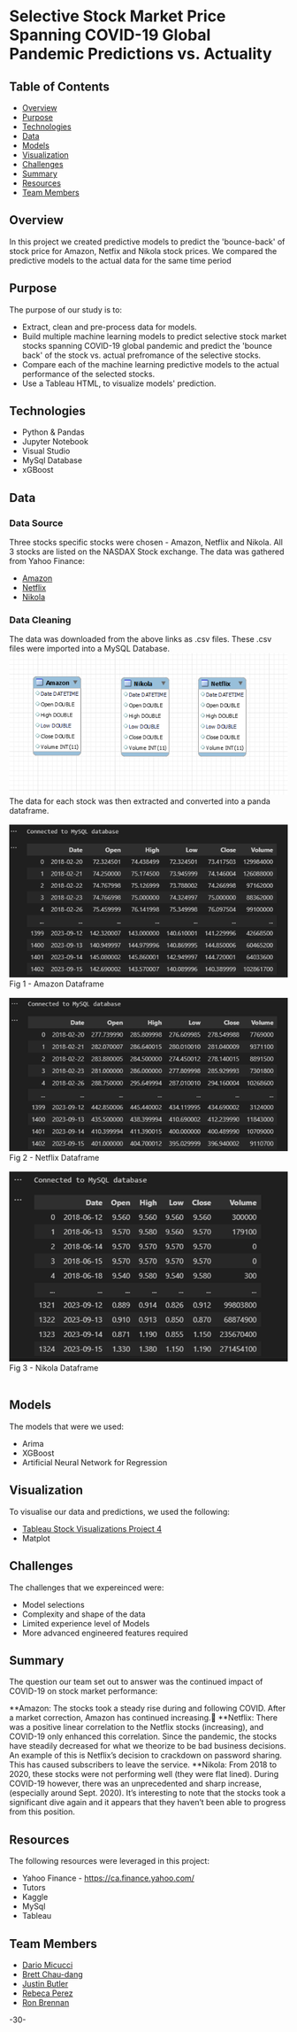 # Selective Stock Market Price Spanning COVID-19 Global Pandemic Predictions vs. Actuality 

## Table of Contents 
* [Overview](#overview)
* [Purpose](#purpose)
* [Technologies](#technologies)
* [Data](#data)
* [Models](#models)
* [Visualization](#visualization) 
* [Challenges](#challenges)
* [Summary](#summary)
* [Resources](#resources)
* [Team Members](#team-members)

## Overview 
In this project we created predictive models to predict the 'bounce-back' of stock price for Amazon, Netfix and Nikola stock prices.  We compared the predictive models to the actual data for the same time period  

## Purpose
The purpose of our study is to:
* Extract, clean and pre-process data for models. 
* Build multiple machine learning models to predict selective stock market stocks spanning COVID-19 global pandemic and predict the 'bounce back' of the stock vs. actual prefromance of the selective stocks. 
* Compare each of the machine learning predictive models to the actual performance of the selected stocks. 
* Use a Tableau HTML, to visualize models' prediction.

## Technologies 
* Python & Pandas
* Jupyter Notebook 
* Visual Studio
* MySql Database 
* xGBoost 

## Data
### Data Source

Three stocks specific stocks were chosen - Amazon, Netflix and Nikola.  All 3 stocks are listed on the NASDAX Stock exchange.  The data was gathered from Yahoo Finance:

* [Amazon](https://ca.finance.yahoo.com/quote/AMZN?p=AMZN&.tsrc=fin-srch)
* [Netflix](https://ca.finance.yahoo.com/quote/NFLX?p=NFLX&.tsrc=fin-srch)
* [Nikola](https://ca.finance.yahoo.com/quote/NKLA?p=NKLA&.tsrc=fin-srch)

### Data Cleaning 
The data was downloaded from the above links as .csv files.  These .csv files were imported into a MySQL Database. 
![](images/MySQL_ERD.PNG)
</br>
The data for each stock was then extracted and converted into a panda dataframe.
</br>
</br>
![](images/Amazon_df.png)
</br>
Fig 1 - Amazon Dataframe
</br>
</br>
![](images/Netflix_df.png)
</br>
Fig 2 - Netflix Dataframe
</br>
</br>
![](images/Nikola_df.png)
</br>
Fig 3 - Nikola Dataframe
</br>
</br>

## Models 
The models that were we used:
* Arima
* XGBoost
* Artificial Neural Network for Regression

## Visualization
To visualise our data and predictions, we used the following:

* [Tableau Stock Visualizations Project 4](https://public.tableau.com/app/profile/dario.micucci/viz/StockVisualizationsProject4/VolumeDashboard?publish=yes)
* Matplot


## Challenges
The challenges that we expereinced were:

* Model selections
* Complexity and shape of the data
* Limited experience level of Models
* More advanced engineered features required

## Summary 
The question our team set out to answer was the continued impact of COVID-19 on stock market performance:

**Amazon: The stocks took a steady rise during and following COVID. After a market correction, Amazon has continued increasing.
**Netflix: There was a positive linear correlation to the Netflix stocks (increasing), and COVID-19 only enhanced this correlation. Since the pandemic, the stocks have steadily decreased for what we theorize to be bad business decisions. An example of this is Netflix’s decision to crackdown on password sharing. This has caused subscribers to leave the service.
**Nikola: From 2018 to 2020, these stocks were not performing well (they were flat lined). During COVID-19 however, there was an unprecedented and sharp increase, (especially around Sept. 2020). It’s interesting to note that the stocks took a significant dive again and it appears that they haven’t been able to progress from this position. 

## Resources
The following resources were leveraged in this project:

* Yahoo Finance - https://ca.finance.yahoo.com/ 
* Tutors
* Kaggle
* MySql
* Tableau

## Team Members
* <a href="https://github.com/dadario10"> Dario Micucci</a>
* <a href="https://github.com/bchaudang"> Brett Chau-dang </a>
* <a href="https://github.com/JP-Butler"> Justin Butler </a>
* <a href="https://github.com/RP8844"> Rebeca Perez </a>
* <a href="https://github.com/rbrennan55"> Ron Brennan </a>

-30-

